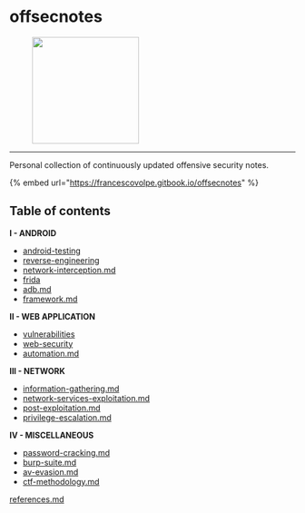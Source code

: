 # offsecnotes

<figure><img src=".gitbook/assets/logo (1).png" alt="" width="188"><figcaption></figcaption></figure>

***

Personal collection of continuously updated offensive security notes.

{% embed url="https://francescovolpe.gitbook.io/offsecnotes" %}

## Table of contents



**I - ANDROID**

* [android-testing](i-android/android-testing/ "mention")
* [reverse-engineering](i-android/reverse-engineering/ "mention")
* [network-interception.md](i-android/network-interception.md "mention")
* [frida](i-android/frida/ "mention")
* [adb.md](i-android/adb.md "mention")
* [framework.md](i-android/framework.md "mention")

**II - WEB APPLICATION**

* [vulnerabilities](ii-web-application/vulnerabilities/ "mention")
* [web-security](ii-web-application/web-security/ "mention")
* [automation.md](ii-web-application/automation.md "mention")

**III - NETWORK**

* [information-gathering.md](iii-network/information-gathering.md "mention")
* [network-services-exploitation.md](iii-network/network-services-exploitation.md "mention")
* [post-exploitation.md](iii-network/post-exploitation.md "mention")
* [privilege-escalation.md](iii-network/privilege-escalation.md "mention")

**IV - MISCELLANEOUS**

* [password-cracking.md](iv-miscellaneous/password-cracking.md "mention")
* [burp-suite.md](iv-miscellaneous/burp-suite.md "mention")
* [av-evasion.md](iv-miscellaneous/av-evasion.md "mention")
* [ctf-methodology.md](iv-miscellaneous/ctf-methodology.md "mention")

[references.md](references.md "mention")
